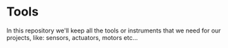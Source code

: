 # Tools
In this repository we'll keep all the tools or instruments that we need for our projects, like: sensors, actuators, motors etc...
